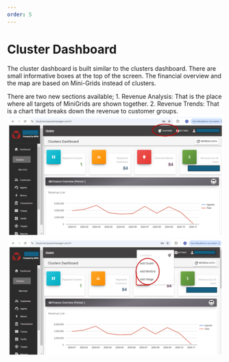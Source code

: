 ```yaml
---
order: 5
---
```


# Cluster Dashboard

The cluster dashboard is built similar to the clusters dashboard. There
are small informative boxes at the top of the screen. The financial
overview and the map are based on Mini-Grids instead of clusters.

There are two new sections available; 1. Revenue Analysis: That is the
place where all targets of MiniGrids are shown together. 2. Revenue
Trends: That is a chart that breaks down the revenue to customer groups.
![alt text](<Cluster 1.png>)
![alt text](<Cluster 2.png>)